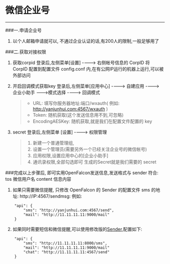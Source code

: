 # 微信企业号



---

###一.申请企业号
1. 以个人邮箱申请就可以, 不通过企业认证的话,有200人的限制,一般足够用了

###二.获取对接权限
1. 获取corpid
    登录后,左侧菜单[设置] ----> 右侧帐号信息的 CorpID
    将 CorpID 配置到配置文件 config.conf 内,在有公网IP运行的机器上运行,可以被外部访问
2. 开启回调模式获取key
    登录后,左侧菜单[应用中心] ----> 自建应用 ----> 企业小助手 --->模式选择 ----> 回调模式
    > * URL: 填写你服务器地址:端口/wxauth( 例如: http://yanjunhui.com:4567/wxauth )
    > * Token: 随机获取(这个发送信息用不到,可忽略)
    > * EncodingAESKey: 随机获取,就是我们在配置文件配置的 key

3. secret
    登录后,左侧菜单 [设置] ----> 权限管理
    > 1. 新建一个普通管理组, 
    > 2. 设置一个管理员(需要另外一个已经关注企业号的微信帐号)
    > 3. 应用权限,设置应用中心的[企业小助手]
    > 4. 通讯录权限,全部勾选即可
    生成的Secret就是我们需要的 secret


###完成以上步骤后, 即可实用OpenFalcon发送信息,发送格式与 sender 符合:
    tos     微信用户名
    content 信息内容
    

1. 如果只需要微信提醒, 只修改 OpenFalcon 的 Sender 的配置文件 sms 的地址: http://IP:4567/sendmsg:
	例如:

```
    "api": {
        "sms": "http://yanjunhui.com:4567/send",
        "mail": "http://11.11.11.11:9000/mail"
    }
```


2. 如果同时需要短信和微信提醒,可以使用修改版的[Sender](https://github.com/Yanjunhui/sender),配置如下:
```
    "api": {
        "sms": "http://11.11.11.11:8000/sms",
        "mail": "http://11.11.11.11:9000/mail"
        "chat": "http://11.11.11.11:4567/send"
    }
```
